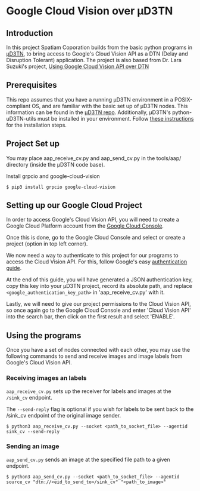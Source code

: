 # Google Cloud Vision over µD3TN

## Introduction
In this project Spatiam Coporation builds from the basic python programs in [µD3TN](https://gitlab.com/d3tn/ud3tn), to bring access to Google's Cloud Vision API as a DTN (Delay and Disruption Tolerant) application. The project is also based from Dr. Lara Suzuki's project, [Using Google Cloud Vision API over DTN](https://github.com/lasuzuki/dtn-gcp-vision-ai)

## Prerequisites
This repo assumes that you have a running µD3TN environment in a POSIX-compliant OS, and are familiar with the basic set up of µD3TN nodes. This information can be found in the [µD3TN repo](https://gitlab.com/d3tn/ud3tn).
Additionally, µD3TN's python-uD3TN-utils must be installed in your environment. Follow [these instructions](https://gitlab.com/d3tn/ud3tn/-/tree/master/python-ud3tn-utils) for the installation steps.

## Project Set up
You may place aap_receive_cv.py and aap_send_cv.py in the tools/aap/ directory (inside the µD3TN code base).

Install grpcio and google-cloud-vision

````
$ pip3 install grpcio google-cloud-vision
````

## Setting up our Google Cloud Project
In order to access Google's Cloud Vision API, you will need to create a Google Cloud Platform account from the [Google Cloud Console](https://console.cloud.google.com/).

Once this is done, go to the Google Cloud Console and select or create a project (option in top left corner).

We now need a way to authenticate to this project for our programs to access the Cloud Vision API. For this, follow Google's easy [authentication guide](https://cloud.google.com/docs/authentication/getting-started). 

At the end of this guide, you will have generated a JSON authentication key, copy this key into your µD3TN project, record its absolute path, and replace `<google_authentication_key_path>` in 'aap_receive_cv.py' with it.

Lastly, we will need to give our project permissions to the Cloud Vision API, so once again go to the Google Cloud Console and enter 'Cloud Vision API' into the search bar, then click on the first result and select 'ENABLE'.

## Using the programs
Once you have a set of nodes connected with each other, you may use the following commands to send and receive images and image labels from Google's Cloud Vision API.

### Receiving images an labels
`aap_receive_cv.py` sets up the receiver for labels and images at the `/sink_cv` endpoint.

The `--send-reply` flag is optional if you wish for labels to be sent back to the /sink_cv endpoint of the original image sender.

````
$ python3 aap_receive_cv.py --socket <path_to_socket_file> --agentid sink_cv --send-reply
````

### Sending an image
`aap_send_cv.py` sends an image at the specified file path to a given endpoint.

````
$ python3 aap_send_cv.py --socket <path_to_socket_file> --agentid source_cv "dtn://<eid_to_send_to>/sink_cv" "<path_to_image>"
````
